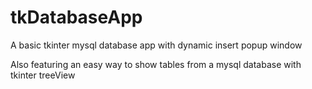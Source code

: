 # tkDatabaseApp
A basic tkinter mysql database app with dynamic insert popup window


Also featuring an easy way to show tables from a mysql database with tkinter treeView
